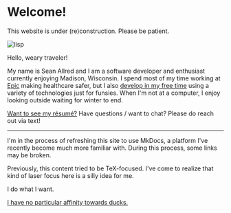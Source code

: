 # Welcome!

This website is under (re)construction. Please be patient.

![lisp][lisp-creature]

Hello, weary traveler!

My name is Sean Allred and I am a software developer and enthusiast
currently enjoying Madison, Wisconsin. I spend most of my time working
at [Epic][epic.com] making healthcare safer, but I also [develop in my
free time][github.com] using a variety of technologies just for
funsies. When I'm not at a computer, I enjoy looking outside waiting
for winter to end.

[Want to see my résumé?](/resume--allred-sean.pdf) Have questions /
want to chat? Please do reach out via text!

---

I'm in the process of refreshing this site to use MkDocs, a platform
I've recently become much more familiar with. During this process,
some links may be broken.

Previously, this content tried to be TeX-focused. I've come to realize
that kind of laser focus here is a silly idea for me.

I do what I want.

[I have no particular affinity towards ducks.][ducks]

[epic.com]: //www.epic.com/
[github.com]: //github.com/vermiculus
[ducks]: //tex.meta.stackexchange.com/tags/ducks/info
[lisp-creature]: https://cdn.rawgit.com/serialhex/language-common-lisp/eaae981b68cff11951f296174f1248f03c7e1083/lisplogo_alien.svg
